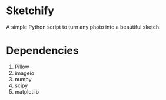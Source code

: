 # Sketchify

A simple Python script to turn any photo into a beautiful sketch.

# Dependencies

1) Pillow
2) imageio
3) numpy
4) scipy
5) matplotlib
